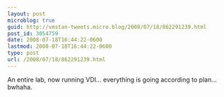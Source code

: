 ```yaml
---
layout: post
microblog: true
guid: http://vmstan-tweets.micro.blog/2008/07/18/862291239.html
post_id: 3054759
date: 2008-07-18T16:44:22-0600
lastmod: 2008-07-18T16:44:22-0600
type: post
url: /2008/07/18/862291239.html
---
```

An entire lab, now running VDI... everything is going according to plan... bwhaha.

